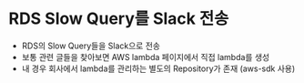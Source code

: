 # RDS Slow Query를 Slack 전송

- RDS의 Slow Query들을 Slack으로 전송
- 보통 관련 글들을 찾아보면 AWS lambda 페이지에서 직접 lambda를 생성
- 내 경우 회사에서 lambda를 관리하는 별도의 Repository가 존재 (aws-sdk 사용)
